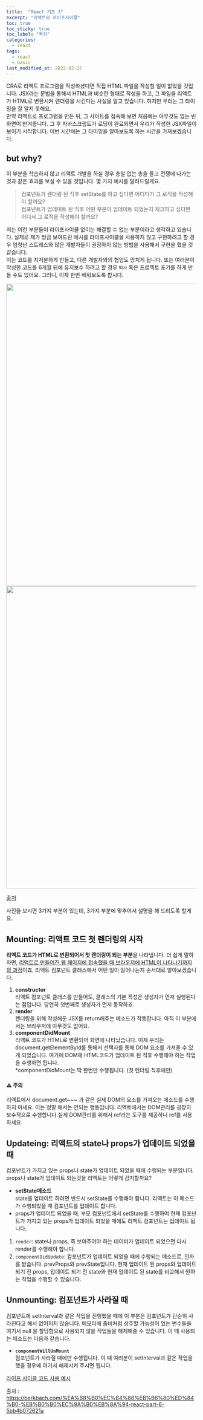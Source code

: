 ```yaml
---
title:  "React 기초 3"
excerpt: "리액트의 라이프사이클"
toc: true
toc_sticky: true
toc_label: "목차"
categories:
  - react
tags:
  - react
  - basic
last_modified_at: 2022-02-27
---
```



CRA로 리액트 프로그램을 작성하셨다면 직접 HTML 파일을 작성할 일이 없었을 것입니다. JSX라는 문법을 통해서 HTML과 비슷한 형태로 작성을 하고, 그 파일을 리액트가 HTML로 변환시켜 렌더링을 시킨다는 사실을 알고 있습니다. 하지만 우리는 그 타이밍을 잘 알지 못해요.  
만약 리액트로 프로그램을 만든 뒤, 그 사이트를 접속해 보면 처음에는 아무것도 없는 빈 화면이 반겨줍니다. 그 후 자바스크립트가 로딩이 완료되면서 우리가 작성한 JSX파일이 보이기 시작합니다. 이번 시간에는 그 타이밍을 알아보도록 하는 시간을 가져보겠습니다.

## but why?

이 부분을 학습하지 않고 리액트 개발을 하실 경우 총알 없는 총을 들고 전쟁에 나가는 것과 같은 효과를 보실 수 있을 것입니다. 몇 가지 예시를 알려드릴게요.  

> 컴포넌트가 렌더링 된 직후 setState를 하고 싶다면 어디다가 그 로직을 작성해야 할까요?  
> 컴포넌트가 업데이트 된 직후 어떤 부분이 업데이트 되었는지 체크하고 싶다면 어디서 그 로직을 작성해야 할까요?  

저는 이런 부분들이 라이프사이클 없이는 해결할 수 없는 부분이라고 생각하고 있습니다. 실제로 제가 방금 보여드린 예시를 라이프사이클을 사용하지 않고 구현하려고 할 경우 엄청난 스트레스와 많은 개발자들이 권장하지 않는 방법을 사용해서 구현을 했을 것 같습니다.   
이는 코드를 지저분하게 만들고, 다른 개발자와의 협업도 망치게 됩니다. 또는 여러분이 작성한 코드를 6개월 뒤에 유지보수 하려고 할 경우 `퇴사` 혹은 프로젝트 포기를 하게 만들 수도 있어요. 그러니, 이제 한번 배워보도록 합시다.

<div style="text-align:center" >
<img style="width:800px;" src="https://user-images.githubusercontent.com/86641773/155889804-66691622-ef3d-4e3a-bfd4-0b946b9f873a.png">
</div>

<div style="text-align:center" >
<img style="width:800px;" src="https://user-images.githubusercontent.com/86641773/156122537-42696943-9127-4883-b81f-2c2c6628a24c.png">
</div>

[출처](https://projects.wojtekmaj.pl/react-lifecycle-methods-diagram/)

사진을 보시면 3가지 부분이 있는데, 3가지 부분에 맞추어서 설명을 해 드리도록 할게요.

## Mounting: 리액트 코드 첫 렌더링의 시작
**리액트 코드가 HTML로 변환되어서 첫 렌더링이 되는 부분**을 나타냅니다. 더 쉽게 말하자면, <u>리액트로 만들어진 웹 페이지에 접속했을 때 브라우저에 HTML이 나타나기까지의 과정</u>이죠. 리액트 컴포넌트 클래스에서 어떤 일이 일어나는지 순서대로 알아보겠습니다.

1. **constructor**  
리액트 컴포넌트 클래스를 만들어도, 클래스의 기본 특성은 생성자가 먼저 실행된다는 점입니다. 당연히 첫번째로 생성자가 먼저 동작하죠.
2. **render**  
 렌더링을 위해 작성해둔 JSX를 return해주는 메소드가 작동합니다. 아직 이 부분에서는 브라우저에 아무것도 없어요.
3. **componentDidMount**  
리액트 코드가 HTML로 변환되어 화면에 나타났습니다. 이제 우리는 document.getElementById를 통해서 선택자를 통해 DOM 요소를 가져올 수 있게 되었습니다. 여기에 DOM에 HTML코드가 업데이트 된 직후 수행해야 하는 작업을 수행하면 됩니다.   
*componentDidMount는 딱 한번만 수행됩니다. (첫 렌더링 직후에만)

#### ⚠️ 주의  
리액트에서 document.get~~~ 과 같은 실제 DOM의 요소를 가져오는 메소드를 수행하지 마세요. 이는 정말 해서는 안되는 행동입니다. 리액트에서는 DOM관리를 굉장히 보수적으로 수행합니다.실제 DOM관리를 위해서 ref라는 도구를 제공하니 ref를 사용하세요.

## Updateing: 리액트의 state나 props가 업데이트 되었을 때
컴포넌트가 가지고 있는 props나 state가 업데이트 되었을 때에 수행되는 부분입니다. props나 state가 업데이트 되는것을 리액트는 어떻게 감지할까요?
- **setState메소드**  
 state를 업데이트 하려면 반드시 setState를 수행해야 합니다. 리액트는 이 메소드 가 수행되었을 때 컴포넌트를 업데이트 합니다.
- props가 업데이트 되었을 때, 부모 컴포넌트에서 setState를 수행하여 현재 컴포넌트가 가지고 있는 props가 업데이트 되었을 때에도 리액트 컴포넌트는 업데이트 됩니다.

1. `render`: state나 props, 즉 보여주어야 하는 데이터가 업데이트 되었으면 다시 render를 수행해야 합니다.
2. `componentDidUpdate`: 컴포넌트가 업데이트 되었을 때에 수행되는 메소드로, 인자를 받습니다. prevProps와 prevState입니다. 현재 업데이트 된 props와 업데이트 되기 전 props, 업데이트 되기 전 state와 현재 업데이트 된 state를 비교해서 원하는 작업을 수행할 수 있습니다.

## Unmounting: 컴포넌트가 사라질 때
컴포넌트에 setInterval과 같은 작업을 진행했을 때에 이 부분은 컴포넌트가 단순히 사라진다고 해서 없어지지 않습니다. 메모리에 좀비처럼 상주할 가능성이 있는 변수들을 여기서 null 을 할당함으로 사용되지 않을 작업들을 해제해줄 수 있습니다. 이 때 사용되는 메소드는 다음과 같습니다.
- **`componentWillUnMount`**  
 컴포넌트가 사라질 때에만 수행됩니다. 이 때 여러분이 setInterval과 같은 작업을 했을 경우에 여기서 해제시켜 주시면 됩니다.

[라이프 사이클 코드 사용 예시](https://codesandbox.io/embed/znr665pvy4?fontsize=14)


출처 : https://berkbach.com/%EA%B8%B0%EC%B4%88%EB%B6%80%ED%84%B0-%EB%B0%B0%EC%9A%B0%EB%8A%94-react-part-6-5bb4b072621a